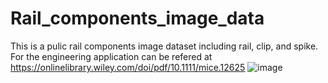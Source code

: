 # Rail_components_image_data
This is a pulic rail components image dataset including rail, clip, and spike. For the engineering application can be refered at https://onlinelibrary.wiley.com/doi/pdf/10.1111/mice.12625
![image](https://user-images.githubusercontent.com/43916561/116497580-bb2f2080-a875-11eb-940e-e874f757ed8e.png)
